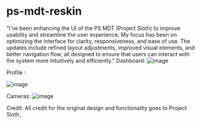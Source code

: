 # ps-mdt-reskin
"I've been enhancing the UI of the PS MDT (Project Sloth) to improve usability and streamline the user experience. My focus has been on optimizing the interface for clarity, responsiveness, and ease of use. The updates include refined layout adjustments, improved visual elements, and better navigation flow, all designed to ensure that users can interact with the system more intuitively and efficiently."
Dashboard:
![image](https://github.com/user-attachments/assets/086f5cfc-278e-405e-98a2-2436787782c6)


Profile :

![image](https://github.com/user-attachments/assets/0f7b8677-6e0e-4227-859e-d3af7c643ae9)

Cameras:
![image](https://github.com/user-attachments/assets/5e848148-7b55-44fd-9d1b-9f678d8508f2)



Credit:
 All credit for the original design and functionality goes to Project Sloth,

